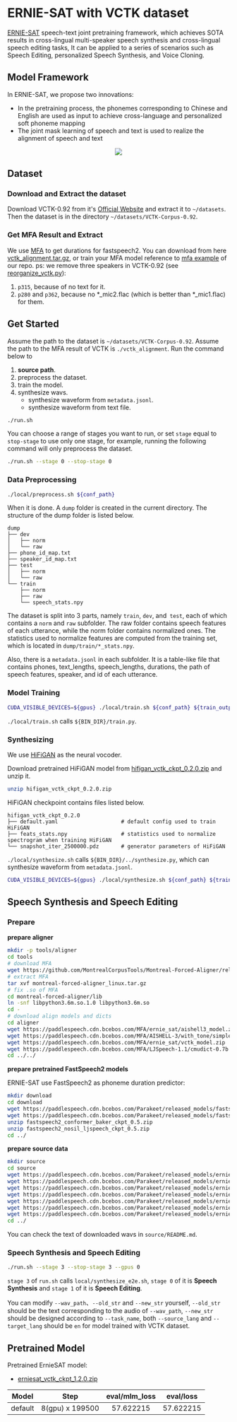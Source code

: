 # ERNIE-SAT with VCTK dataset
[ERNIE-SAT](https://arxiv.org/abs/2211.03545) speech-text joint pretraining framework, which achieves SOTA results in cross-lingual multi-speaker speech synthesis and cross-lingual speech editing tasks, It can be applied to a series of scenarios such as Speech Editing, personalized Speech Synthesis, and Voice Cloning.

## Model Framework
In ERNIE-SAT, we propose two innovations:
- In the pretraining process, the phonemes corresponding to Chinese and English are used as input to achieve cross-language and personalized soft phoneme mapping
- The joint mask learning of speech and text is used to realize the alignment of speech and text

<p align="center">
    <img src="https://user-images.githubusercontent.com/24568452/186110814-1b9c6618-a0ab-4c0c-bb3d-3d860b0e8cc2.png" />
</p>

## Dataset
### Download and Extract the dataset
Download VCTK-0.92 from it's [Official Website](https://datashare.ed.ac.uk/handle/10283/3443) and extract it to `~/datasets`. Then the dataset is in the directory `~/datasets/VCTK-Corpus-0.92`.

### Get MFA Result and Extract
We use [MFA](https://github.com/MontrealCorpusTools/Montreal-Forced-Aligner) to get durations for fastspeech2.
You can download from here [vctk_alignment.tar.gz](https://paddlespeech.cdn.bcebos.com/MFA/VCTK-Corpus-0.92/vctk_alignment.tar.gz), or train your MFA model reference to [mfa example](https://github.com/PaddlePaddle/PaddleSpeech/tree/develop/examples/other/mfa) of our repo.
ps: we remove three speakers in VCTK-0.92 (see [reorganize_vctk.py](https://github.com/PaddlePaddle/PaddleSpeech/blob/develop/examples/other/mfa/local/reorganize_vctk.py)):
1. `p315`, because of no text for it.
2. `p280` and `p362`, because no *_mic2.flac (which is better than *_mic1.flac) for  them.

## Get Started
Assume the path to the dataset is `~/datasets/VCTK-Corpus-0.92`.
Assume the path to the MFA result of VCTK is `./vctk_alignment`.
Run the command below to
1. **source path**.
2. preprocess the dataset.
3. train the model.
4. synthesize wavs.
    - synthesize waveform from `metadata.jsonl`.
    - synthesize waveform from text file.
```bash
./run.sh
```
You can choose a range of stages you want to run, or set `stage` equal to `stop-stage` to use only one stage, for example, running the following command will only preprocess the dataset.
```bash
./run.sh --stage 0 --stop-stage 0
```
### Data Preprocessing
```bash
./local/preprocess.sh ${conf_path}
```
When it is done. A `dump` folder is created in the current directory. The structure of the dump folder is listed below.

```text
dump
├── dev
│   ├── norm
│   └── raw
├── phone_id_map.txt
├── speaker_id_map.txt
├── test
│   ├── norm
│   └── raw
└── train
    ├── norm
    ├── raw
    └── speech_stats.npy
```
The dataset is split into 3 parts, namely `train`, `dev`, and` test`, each of which contains a `norm` and `raw` subfolder. The raw folder contains speech features of each utterance, while the norm folder contains normalized ones. The statistics used to normalize features are computed from the training set, which is located in `dump/train/*_stats.npy`.

Also, there is a `metadata.jsonl` in each subfolder. It is a table-like file that contains phones, text_lengths, speech_lengths, durations, the path of speech features, speaker, and id of each utterance.

### Model Training
```bash
CUDA_VISIBLE_DEVICES=${gpus} ./local/train.sh ${conf_path} ${train_output_path}
```
`./local/train.sh` calls `${BIN_DIR}/train.py`.

### Synthesizing
We use [HiFiGAN](https://github.com/PaddlePaddle/PaddleSpeech/tree/develop/examples/vctk/voc5) as the neural vocoder.

Download pretrained HiFiGAN model from [hifigan_vctk_ckpt_0.2.0.zip](https://paddlespeech.cdn.bcebos.com/Parakeet/released_models/hifigan/hifigan_vctk_ckpt_0.2.0.zip) and unzip it.
```bash
unzip hifigan_vctk_ckpt_0.2.0.zip
```
HiFiGAN checkpoint contains files listed below.
```text
hifigan_vctk_ckpt_0.2.0
├── default.yaml                    # default config used to train HiFiGAN
├── feats_stats.npy                 # statistics used to normalize spectrogram when training HiFiGAN
└── snapshot_iter_2500000.pdz       # generator parameters of HiFiGAN
```
`./local/synthesize.sh` calls `${BIN_DIR}/../synthesize.py`, which can synthesize waveform from `metadata.jsonl`.
```bash
CUDA_VISIBLE_DEVICES=${gpus} ./local/synthesize.sh ${conf_path} ${train_output_path} ${ckpt_name}
```
##  Speech Synthesis and Speech Editing
### Prepare
**prepare aligner**
```bash
mkdir -p tools/aligner
cd tools
# download MFA
wget https://github.com/MontrealCorpusTools/Montreal-Forced-Aligner/releases/download/v1.0.1/montreal-forced-aligner_linux.tar.gz
# extract MFA
tar xvf montreal-forced-aligner_linux.tar.gz
# fix .so of MFA
cd montreal-forced-aligner/lib
ln -snf libpython3.6m.so.1.0 libpython3.6m.so
cd -
# download align models and dicts
cd aligner
wget https://paddlespeech.cdn.bcebos.com/MFA/ernie_sat/aishell3_model.zip
wget https://paddlespeech.cdn.bcebos.com/MFA/AISHELL-3/with_tone/simple.lexicon
wget https://paddlespeech.cdn.bcebos.com/MFA/ernie_sat/vctk_model.zip
wget https://paddlespeech.cdn.bcebos.com/MFA/LJSpeech-1.1/cmudict-0.7b
cd ../../
```
**prepare pretrained FastSpeech2 models**

ERNIE-SAT use FastSpeech2 as phoneme duration predictor:
```bash
mkdir download
cd download
wget https://paddlespeech.cdn.bcebos.com/Parakeet/released_models/fastspeech2/fastspeech2_conformer_baker_ckpt_0.5.zip
wget https://paddlespeech.cdn.bcebos.com/Parakeet/released_models/fastspeech2/fastspeech2_nosil_ljspeech_ckpt_0.5.zip
unzip fastspeech2_conformer_baker_ckpt_0.5.zip
unzip fastspeech2_nosil_ljspeech_ckpt_0.5.zip
cd ../
```
**prepare source data**
```bash
mkdir source
cd source
wget https://paddlespeech.cdn.bcebos.com/Parakeet/released_models/ernie_sat/source/SSB03540307.wav
wget https://paddlespeech.cdn.bcebos.com/Parakeet/released_models/ernie_sat/source/SSB03540428.wav
wget https://paddlespeech.cdn.bcebos.com/Parakeet/released_models/ernie_sat/source/LJ050-0278.wav
wget https://paddlespeech.cdn.bcebos.com/Parakeet/released_models/ernie_sat/source/p243_313.wav
wget https://paddlespeech.cdn.bcebos.com/Parakeet/released_models/ernie_sat/source/p299_096.wav
wget https://paddlespeech.cdn.bcebos.com/Parakeet/released_models/ernie_sat/source/this_was_not_the_show_for_me.wav
wget https://paddlespeech.cdn.bcebos.com/Parakeet/released_models/ernie_sat/source/README.md
cd ../
```
You can check the text of downloaded wavs in `source/README.md`.
### Speech Synthesis and Speech Editing
```bash
./run.sh --stage 3 --stop-stage 3 --gpus 0
```
`stage 3` of `run.sh` calls `local/synthesize_e2e.sh`, `stage 0` of it is **Speech Synthesis** and  `stage 1` of it is **Speech Editing**.

You can modify `--wav_path`、`--old_str` and `--new_str` yourself, `--old_str` should be the text corresponding to the audio of  `--wav_path`, `--new_str` should be designed according to `--task_name`, both `--source_lang` and `--target_lang` should be `en` for model trained with VCTK dataset.
## Pretrained Model
Pretrained ErnieSAT model:
- [erniesat_vctk_ckpt_1.2.0.zip](https://paddlespeech.cdn.bcebos.com/Parakeet/released_models/ernie_sat/erniesat_vctk_ckpt_1.2.0.zip)

Model | Step | eval/mlm_loss | eval/loss
:-------------:| :------------:| :-----: | :-----:
default| 8(gpu) x 199500|57.622215|57.622215
